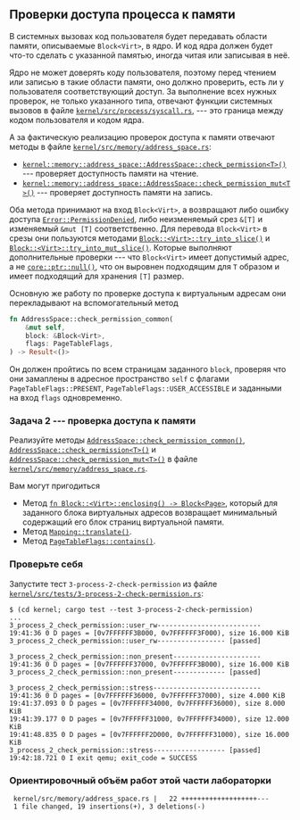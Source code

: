 ## Проверки доступа процесса к памяти

В системных вызовах код пользователя будет передавать области памяти, описываемые `Block<Virt>`,
в ядро.
И код ядра должен будет что-то сделать с указанной памятью,
иногда читая или записывая в неё.

Ядро не может доверять коду пользователя, поэтому перед чтением или записью в такие области памяти,
оно должно проверить, есть ли у пользователя соответствующий доступ.
За выполнение всех нужных проверок, не только указанного типа,
отвечают функции системных вызовов в файле [`kernel/src/process/syscall.rs`](https://gitlab.com/sergey-v-galtsev/nikka-public/-/blob/master/kernel/src/process/syscall.rs), ---
это граница между кодом пользователя и кодом ядра.

А за фактическую реализацию проверок доступа к памяти отвечают методы в файле [`kernel/src/memory/address_space.rs`](https://gitlab.com/sergey-v-galtsev/nikka-public/-/blob/master/kernel/src/memory/address_space.rs):

- [`kernel::memory::address_space::AddressSpace::check_permission<T>()`](../../doc/kernel/memory/address_space/struct.AddressSpace.html#method.check_permission) --- проверяет доступность памяти на чтение.
- [`kernel::memory::address_space::AddressSpace::check_permission_mut<T>()`](../../doc/kernel/memory/address_space/struct.AddressSpace.html#method.check_permission_mut) --- проверяет доступность памяти на запись.

Оба метода принимают на вход `Block<Virt>`, а возвращают либо ошибку доступа
[`Error::PermissionDenied`](../../doc/kernel/error/enum.Error.html#variant.PermissionDenied),
либо неизменяемый срез `&[T]` и изменяемый `&mut [T]` соответственно.
Для перевода `Block<Virt>` в срезы они пользуются методами
[`Block::<Virt>::try_into_slice()`](../../doc/ku/memory/block/struct.Block.html#method.try_into_slice) и
[`Block::<Virt>::try_into_mut_slice()`](../../doc/ku/memory/block/struct.Block.html#method.try_into_mut_slice).
Которые выполняют дополнительные проверки --- что `Block<Virt>` имеет допустимый адрес, а не
[`core::ptr::null()`](https://doc.rust-lang.org/nightly/core/ptr/fn.null.html),
что он выровнен подходящим для `T` образом и имеет подходящий для хранения `[T]` размер.

Основную же работу по проверке доступа к виртуальным адресам они перекладывают на вспомогательный метод

```rust
fn AddressSpace::check_permission_common(
    &mut self,
    block: &Block<Virt>,
    flags: PageTableFlags,
) -> Result<()>
```

Он должен пройтись по всем страницам заданного `block`, проверяя что они замаплены в адресное пространство `self`
с флагами `PageTableFlags::PRESENT`, `PageTableFlags::USER_ACCESSIBLE` и заданными на вход `flags` одновременно.


### Задача 2 --- проверка доступа к памяти

Реализуйте методы [`AddressSpace::check_permission_common()`](../../doc/kernel/memory/address_space/struct.AddressSpace.html#method.check_permission_common), [`AddressSpace::check_permission<T>()`](../../doc/kernel/memory/address_space/struct.AddressSpace.html#method.check_permission) и [`AddressSpace::check_permission_mut<T>()`](../../doc/kernel/memory/address_space/struct.AddressSpace.html#method.check_permission_mut) в файле [`kernel/src/memory/address_space.rs`](https://gitlab.com/sergey-v-galtsev/nikka-public/-/blob/master/kernel/src/memory/address_space.rs).

Вам могут пригодиться

- Метод [`fn Block::<Virt>::enclosing() -> Block<Page>`](../../doc/ku/memory/block/struct.Block.html#method.enclosing), который для заданного блока виртуальных адресов возвращает минимальный содержащий его блок страниц виртуальной памяти.
- Метод [`Mapping::translate()`](../../doc/kernel/memory/mapping/struct.Mapping.html#method.translate).
- Метод [`PageTableFlags::contains()`](../../doc/ku/memory/mmu/struct.PageTableFlags.html#method.contains).


### Проверьте себя

Запустите тест `3-process-2-check-permission` из файле [`kernel/src/tests/3-process-2-check-permission.rs`](https://gitlab.com/sergey-v-galtsev/nikka-public/-/blob/master/kernel/src/tests/3-process-2-check-permission.rs):

```console
$ (cd kernel; cargo test --test 3-process-2-check-permission)
...
3_process_2_check_permission::user_rw--------------------------
19:41:36 0 D pages = [0v7FFFFFF3B000, 0v7FFFFFF3F000), size 16.000 KiB
3_process_2_check_permission::user_rw----------------- [passed]

3_process_2_check_permission::non_present----------------------
19:41:36 0 D pages = [0v7FFFFFF37000, 0v7FFFFFF3B000), size 16.000 KiB
3_process_2_check_permission::non_present------------- [passed]

3_process_2_check_permission::stress---------------------------
19:41:36 0 D pages = [0v7FFFFFF36000, 0v7FFFFFF37000), size 4.000 KiB
19:41:37.093 0 D pages = [0v7FFFFFF34000, 0v7FFFFFF36000), size 8.000 KiB
19:41:39.177 0 D pages = [0v7FFFFFF31000, 0v7FFFFFF34000), size 12.000 KiB
19:41:48.835 0 D pages = [0v7FFFFFF2D000, 0v7FFFFFF31000), size 16.000 KiB
3_process_2_check_permission::stress------------------ [passed]
19:42:18.721 0 I exit qemu; exit_code = SUCCESS
```


### Ориентировочный объём работ этой части лабораторки

```console
 kernel/src/memory/address_space.rs |   22 +++++++++++++++++++---
 1 file changed, 19 insertions(+), 3 deletions(-)
```

